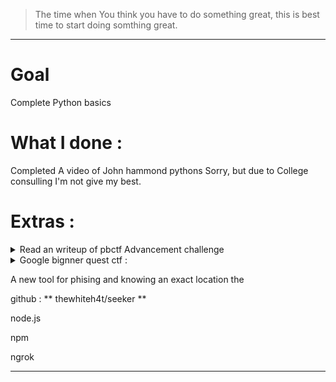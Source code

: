 > The time when You think you have to do something great, this is best time to start doing somthing great.

---

# Goal

Complete Python basics 

# What I done :

Completed A video of John hammond pythons
Sorry, but due to College consulling I'm not give my best.

# Extras :
<details>
<summary> Read an writeup of pbctf Advancement challenge </summary>

- There is something about in cookie I know today.
- The cookie can be also in base64 with some components and they have ** . ** to seprate cookie from a base64 code
</details>

<details>
<summary> Google bignner quest ctf : </summary>

- seeing a Python code
- In python code today I knew about char(variable changes the all things of paranthesis)

### Questions from CTF :

- What is an Array ?
- Why he subtract 0xcafe from another ?
</details>

A new tool for phising and knowing an exact location the 

github : ** thewhiteh4t/seeker **

node.js

npm 

ngrok 


---
